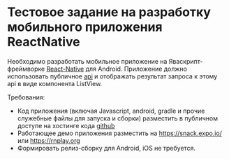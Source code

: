# Тестовое задание на разработку мобильного приложения ReactNative 

Необходимо разработать мобильное приложение на Яваскрипт-фреймворке [React-Native](https://facebook.github.io/react-native/) для Android. 
Приложение должно использовать публичное [api](http://jsonplaceholder.typicode.com/)
и отображать результат запроса к этому api в виде компонента ListView.

Требования:
* Код приложения (включая Javascript, android, gradle и прочие служебные файлы для запуска и сборки) разместить в публичном доступе на хостинге кода [github](https://github.com/)
* Работающее демо приложения разместить на https://snack.expo.io/ или https://rnplay.org
* Формировать релиз-сборку для Android, iOS не требуется. 
